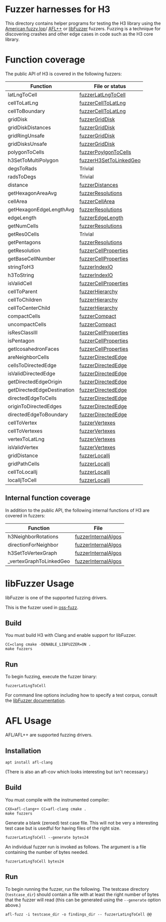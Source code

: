 # Fuzzer harnesses for H3

This directory contains helper programs for testing the H3 library using the
[American fuzzy lop](https://lcamtuf.coredump.cx/afl/)/
[AFL++](https://github.com/AFLplusplus/AFLplusplus) or
[libFuzzer](https://www.llvm.org/docs/LibFuzzer.html) fuzzers.
Fuzzing is a technique for discovering crashes and other edge cases in code
such as the H3 core library.

# Function coverage

The public API of H3 is covered in the following fuzzers:

| Function | File or status
| -------- | --------------
| latLngToCell | [fuzzerLatLngToCell](./fuzzerLatLngToCell.c)
| cellToLatLng |  [fuzzerCellToLatLng](./fuzzerCellToLatLng.c)
| cellToBoundary | [fuzzerCellToLatLng](./fuzzerCellToLatLng.c)
| gridDisk | [fuzzerGridDisk](./fuzzerGridDisk.c)
| gridDiskDistances | [fuzzerGridDisk](./fuzzerGridDisk.c)
| gridRingUnsafe | [fuzzerGridDisk](./fuzzerGridDisk.c)
| gridDisksUnsafe | [fuzzerGridDisk](./fuzzerGridDisk.c)
| polygonToCells | [fuzzerPoylgonToCells](./fuzzerPolygonToCells.c)
| h3SetToMultiPolygon | [fuzzerH3SetToLinkedGeo](./fuzzerH3SetToLinkedGeo.c)
| degsToRads | Trivial
| radsToDegs | Trivial
| distance | [fuzzerDistances](./fuzzerDistances.c)
| getHexagonAreaAvg | [fuzzerResolutions](./fuzzerResolutions.c)
| cellArea | [fuzzerCellArea](./fuzzerCellArea.c)
| getHexagonEdgeLengthAvg | [fuzzerResolutions](./fuzzerResolutions.c)
| edgeLength | [fuzzerEdgeLength](./fuzzerEdgeLength.c)
| getNumCells | [fuzzerResolutions](./fuzzerResolutions.c)
| getRes0Cells | Trivial
| getPentagons | [fuzzerResolutions](./fuzzerResolutions.c)
| getResolution | [fuzzerCellProperties](./fuzzerCellProperties.c)
| getBaseCellNumber | [fuzzerCellProperties](./fuzzerCellProperties.c)
| stringToH3 | [fuzzerIndexIO](./fuzzerIndexIO.c)
| h3ToString | [fuzzerIndexIO](./fuzzerIndexIO.c)
| isValidCell | [fuzzerCellProperties](./fuzzerCellProperties.c)
| cellToParent | [fuzzerHierarchy](./fuzzerHierarchy.c)
| cellToChildren | [fuzzerHierarchy](./fuzzerHierarchy.c)
| cellToCenterChild | [fuzzerHierarchy](./fuzzerHierarchy.c)
| compactCells | [fuzzerCompact](./fuzzerCompact.c)
| uncompactCells | [fuzzerCompact](./fuzzerCompact.c)
| isResClassIII | [fuzzerCellProperties](./fuzzerCellProperties.c)
| isPentagon | [fuzzerCellProperties](./fuzzerCellProperties.c)
| getIcosahedronFaces | [fuzzerCellProperties](./fuzzerCellProperties.c)
| areNeighborCells | [fuzzerDirectedEdge](./fuzzerDirectedEdge.c)
| cellsToDirectedEdge | [fuzzerDirectedEdge](./fuzzerDirectedEdge.c)
| isValidDirectedEdge | [fuzzerDirectedEdge](./fuzzerDirectedEdge.c)
| getDirectedEdgeOrigin | [fuzzerDirectedEdge](./fuzzerDirectedEdge.c)
| getDirectedEdgeDestination | [fuzzerDirectedEdge](./fuzzerDirectedEdge.c)
| directedEdgeToCells | [fuzzerDirectedEdge](./fuzzerDirectedEdge.c)
| originToDirectedEdges | [fuzzerDirectedEdge](./fuzzerDirectedEdge.c)
| directedEdgeToBoundary | [fuzzerDirectedEdge](./fuzzerDirectedEdge.c)
| cellToVertex | [fuzzerVertexes](./fuzzerVertexes.c)
| cellToVertexes | [fuzzerVertexes](./fuzzerVertexes.c)
| vertexToLatLng | [fuzzerVertexes](./fuzzerVertexes.c)
| isValidVertex | [fuzzerVertexes](./fuzzerVertexes.c)
| gridDistance | [fuzzerLocalIj](./fuzzerLocalIj.c)
| gridPathCells | [fuzzerLocalIj](./fuzzerLocalIj.c)
| cellToLocalIj | [fuzzerLocalIj](./fuzzerLocalIj.c)
| localIjToCell | [fuzzerLocalIj](./fuzzerLocalIj.c)

## Internal function coverage

In addition to the public API, the following internal functions of H3 are covered in fuzzers:

| Function | File
| -------- | ----
| h3NeighborRotations | [fuzzerInternalAlgos](./fuzzerInternalAlgos.c)
| directionForNeighbor | [fuzzerInternalAlgos](./fuzzerInternalAlgos.c)
| h3SetToVertexGraph | [fuzzerInternalAlgos](./fuzzerInternalAlgos.c)
| _vertexGraphToLinkedGeo | [fuzzerInternalAlgos](./fuzzerInternalAlgos.c)

# libFuzzer Usage

libFuzzer is one of the supported fuzzing drivers.

This is the fuzzer used in [oss-fuzz](https://github.com/google/oss-fuzz/tree/master/projects/h3).

## Build

You must build H3 with Clang and enable support for libFuzzer.

```
CC=clang cmake -DENABLE_LIBFUZZER=ON .
make fuzzers
```

## Run

To begin fuzzing, execute the fuzzer binary:

```
fuzzerLatLngToCell
```

For command line options including how to specify a test corpus, consult the [libFuzzer documentation](https://www.llvm.org/docs/LibFuzzer.html#options).

# AFL Usage

AFL/AFL++ are supported fuzzing drivers.

## Installation

```
apt install afl-clang
```

(There is also an afl-cov which looks interesting but isn't necessary.)

## Build

You must compile with the instrumented compiler:

```
CXX=afl-clang++ CC=afl-clang cmake .
make fuzzers
```

Generate a blank (zeroed) test case file. This will not be very a interesting test case but is usedful
for having files of the right size.

```
fuzzerLatLngToCell --generate bytes24
```

An individual fuzzer run is invoked as follows. The argument is a file containing the number of bytes needed.

```
fuzzerLatLngToCell bytes24
```

## Run

To begin running the fuzzer, run the following. The testcase directory (`testcase_dir`) should contain a file
with at least the right number of bytes that the fuzzer will read (this can be generated using the `--generate`
option above.)

```
afl-fuzz -i testcase_dir -o findings_dir -- fuzzerLatLngToCell @@
```
